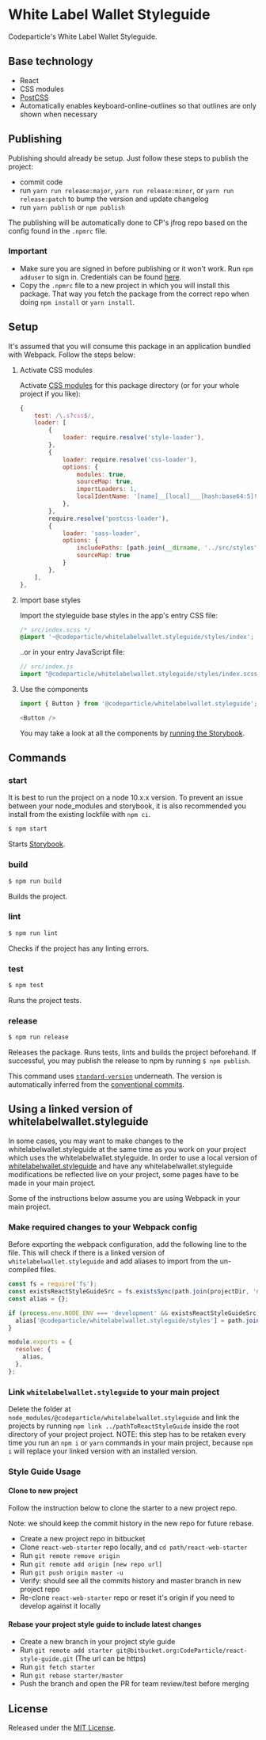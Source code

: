 # White Label Wallet Styleguide

Codeparticle's White Label Wallet Styleguide.


## Base technology

- React
- CSS modules
- [PostCSS](https://github.com/postcss/postcss)
- Automatically enables keyboard-online-outlines so that outlines are only shown when necessary

## Publishing

Publishing should already be setup. Just follow these steps to publish the project:

- commit code
- run `yarn run release:major`, `yarn run release:minor`, or `yarn run release:patch` to bump the version and update changelog
- run `yarn publish` or `npm publish`

The publishing will be automatically done to CP's jfrog repo based on the config found in the `.npmrc` file.

### Important

* Make sure you are signed in before publishing or it won't work. Run `npm adduser` to sign in. Credentials can be found [here](https://codeparticle.atlassian.net/wiki/spaces/CP/pages/740032513/NPM+JFrog+Credentials).
* Copy the `.npmrc` file to a new project in which you will install this package. That way you fetch the package from the correct repo when doing `npm install` or `yarn install`.

## Setup

It's assumed that you will consume this package in an application bundled with Webpack. Follow the steps below:

1. Activate CSS modules

    Activate [CSS modules](https://github.com/webpack-contrib/css-loader#modules) for this package directory (or for your whole project if you like):

    ```js
    {
        test: /\.s?css$/,
        loader: [
            {
                loader: require.resolve('style-loader'),
            },
            {
                loader: require.resolve('css-loader'),
                options: {
                    modules: true,
                    sourceMap: true,
                    importLoaders: 1,
                    localIdentName: '[name]__[local]___[hash:base64:5]!',
                },
            },
            require.resolve('postcss-loader'),
            {
                loader: 'sass-loader',
                options: {
                    includePaths: [path.join(__dirname, '../src/styles'), path.join(__dirname, 'node_modules')],
                    sourceMap: true
                }
            },
        ],
    },
    ```

2. Import base styles

    Import the styleguide base styles in the app's entry CSS file:

    ```scss
    /* src/index.scss */
    @import '~@codeparticle/whitelabelwallet.styleguide/styles/index';
    ```

    ..or in your entry JavaScript file:

    ```js
    // src/index.js
    import "@codeparticle/whitelabelwallet.styleguide/styles/index.scss";
    ```

4. Use the components

    ```js
    import { Button } from '@codeparticle/whitelabelwallet.styleguide';

    <Button />
    ```

    You may take a look at all the components by [running the Storybook](https://bitbucket.org/CodeParticle/whitelabelwallet.styleguide/src/master/README.md).

## Commands

### start
It is best to run the project on a node 10.x.x version. To prevent an issue
between your node_modules and storybook, it is also recommended you install
from the existing lockfile with `npm ci`.

```sh
$ npm start
```

Starts [Storybook](https://storybook.js.org/).

### build

```sh
$ npm run build
```

Builds the project.

### lint

```sh
$ npm run lint
```

Checks if the project has any linting errors.

### test

```sh
$ npm test
```

Runs the project tests.

### release

```sh
$ npm run release
```

Releases the package. Runs tests, lints and builds the project beforehand. If successful, you may publish the release to npm by running `$ npm publish`.

This command uses [`standard-version`](https://github.com/conventional-changelog/standard-version) underneath. The version is automatically inferred from the [conventional commits](https://conventionalcommits.org/).


## Using a linked version of whitelabelwallet.styleguide

In some cases, you may want to make changes to the whitelabelwallet.styleguide at the same time as you work on your project which uses the whitelabelwallet.styleguide. In order to use a local version of [whitelabelwallet.styleguide](https://bitbucket.org/CodeParticle/whitelabelwallet.styleguide/src) and have any whitelabelwallet.styleguide modifications be reflected live on your project, some pages have to be made in your main project.

Some of the instructions below assume you are using Webpack in your main project.

### Make required changes to your Webpack config

Before exporting the webpack configuration, add the following line to the file. This will check if there is a linked version of `whitelabelwallet.styleguide` and add aliases to import from the un-compiled files.

```js
const fs = require('fs');
const existsReactStyleGuideSrc = fs.existsSync(path.join(projectDir, 'node_modules/@codeparticle/whitelabelwallet.styleguide/src'));
const alias = {};

if (process.env.NODE_ENV === 'development' && existsReactStyleGuideSrc) {
  alias['@codeparticle/whitelabelwallet.styleguide/styles'] = path.join(paths.appNodeModules, '@codeparticle/whitelabelwallet.styleguide/src/styles');
}

module.exports = {
  resolve: {
    alias,
  },
};
```


### Link `whitelabelwallet.styleguide` to your main project

Delete the folder at `node_modules/@codeparticle/whitelabelwallet.styleguide` and link the projects by running `npm link ../pathToReactStyleGuide` inside the root directory of your project project. NOTE: this step has to be retaken every time you run an `npm i` or `yarn` commands in your main project, because `npm i` will replace your linked version with an installed version.

### Style Guide Usage
#### Clone to new project

Follow the instruction below to clone the starter to a new project repo.

Note: we should keep the commit history in the new repo for future rebase.

- Create a new project repo in bitbucket
- Clone `react-web-starter` repo locally, and `cd path/react-web-starter`
- Run `git remote remove origin`
- Run `git remote add origin [new repo url]`
- Run `git push origin master -u`
- Verify: should see all the commits history and master branch in new project repo
- Re-clone `react-web-starter` repo or reset it's origin if you need to develop against it locally

#### Rebase your project style guide to include latest changes

- Create a new branch in your project style guide
- Run `git remote add starter git@bitbucket.org:CodeParticle/react-style-guide.git` (The url can be https)
- Run `git fetch starter`
- Run `git rebase starter/master`
- Push the branch and open the PR for team review/test before merging

## License

Released under the [MIT License](http://www.opensource.org/licenses/mit-license.php).
